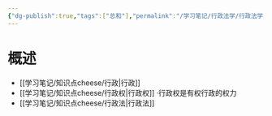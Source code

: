 ```yaml
---
{"dg-publish":true,"tags":["总和"],"permalink":"/学习笔记/行政法学/行政法学/","dgPassFrontmatter":true}
---
```


# 概述
- [[学习笔记/知识点cheese/行政\|行政]]
- [[学习笔记/知识点cheese/行政权\|行政权]]
·行政权是有权行政的权力
- [[学习笔记/知识点cheese/行政法\|行政法]]
